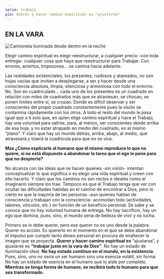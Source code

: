 ```yaml
---
serie: trabajo
pie: Querer y hacer camino espiritual es "ajustarse"
---
```


## EN LA VARA

![Camioneta iluminada desde dentro en la noche](/foto/10007362_10206321634661204_2463885057247621077_o.webp)

Elegir camino espiritual es elegir reestructurar, a cualquier precio -con toda entrega- cualquier cosa que haya que reestructurar para Trabajar. Con errores, aciertos, tropezones… se camina hacia adelante.

Las realidades existenciales, los presentes, ruidosos y atareados, no son hojas vacías que invitan a desplegarse, a ser y hacer desde una consciencia absoluta,  limpia, silenciosa y armoniosa con todo el entorno. No. Son en cuadriculado… cada uno de los presentes es un cuadrado en relación con miles de cuadrados más que se atraviesan, se chocan, se ponen límites entre sí, se cruzan. Donde es difícil observar y ser conscientes del propio cuadrado constantemente pues la visión se contamina rápidamente con los otros.
A todo el resto del mundo le pasa igual que a ti solo que, en quien elige camino espiritual y hace el Trabajo, hay una voluntad para salirse, para, al menos, ser conscientes desde arriba de esa hoja, y no estar atrapado en medio del cuadrado, en el mismo “plano”. Y claro que hay un mundo detrás, arriba, abajo, al medio, que atravesará y traerá la cuadricula para que no se viva.

**Mas ¿Cómo explicarle al humano que él mismo reproduce lo que no quiere, si no está dispuesto a abandonar la tarea que el ego le pone para que no despierte?**

No alcanza con las ideas que se hacen quienes -sin visión- intentan conceptualizar lo que significa o es elegir una vida espiritual y creen con ello hacerlo.
Y claro que los caminos no son rectos e ideales como el imaginario siempre los trae. Tampoco es que el Trabajo tenga que ver con ocultar las dificultades habidas en el camino de encontrar a Dios, pero lo cierto es que la mayoría de las personas -aun quienes hablan de consciencia y trabajan con la consciencia- acomodan todo (actividades, labores, vínculos, etc.) en función de un beneficio personal. Se sabe y se conoce que no hay voluntad humana de entrega. No hay sacrificio, hay un ego que domina, pues, sino, el mundo sería de belleza de vivir y no lucha.

Primero se lo debe querer, pero ese querer no es uno desde la palabra. Querer es acción. Es quererlo en el momento en el que se debe abandonar el impulso por cumplir tanto deseo personal en procura de enaltecer la imagen que se proyecta.
**Querer y hacer camino espiritual es** “ajustarse”, y ajustarse es **“trabajar justo en la vara de Dios”**.
No hay un estado de iluminación ideal. **No hay estado _continuo_ en el mundo, en la existencia**. Pues, sino, uno no sería un ser humano sino una esencia volátil, sin forma.
No hay un estado de esencia en el humano que lo aísle por completo.
**Mientras se tenga forma de humano, se recibirá todo lo humano para que sea transformado.**
